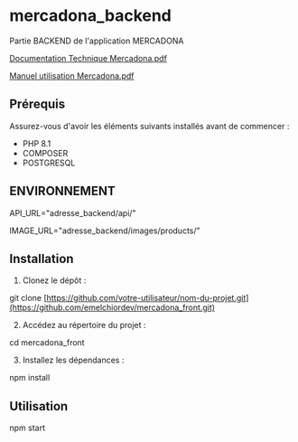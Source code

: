 # mercadona_backend

Partie BACKEND de l'application MERCADONA

[Documentation Technique Mercadona.pdf](https://github.com/emelchiordev/mercadona_front/files/11517382/Documentation.Technique.Mercadona.pdf)


[Manuel utilisation Mercadona.pdf](https://github.com/emelchiordev/mercadona_front/files/11517384/Manuel.utilisation.Mercadona.pdf)


## Prérequis

Assurez-vous d'avoir les éléments suivants installés avant de commencer :

- PHP 8.1
- COMPOSER
- POSTGRESQL

## ENVIRONNEMENT

API_URL="adresse_backend/api/"

IMAGE_URL="adresse_backend/images/products/"

## Installation

1. Clonez le dépôt :

git clone [https://github.com/votre-utilisateur/nom-du-projet.git](https://github.com/emelchiordev/mercadona_front.git)

2. Accédez au répertoire du projet :

cd mercadona_front

3. Installez les dépendances :

npm install

## Utilisation

npm start
